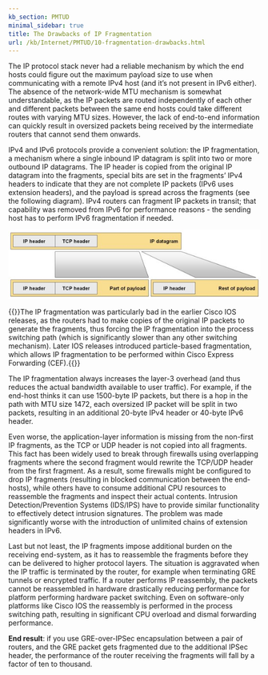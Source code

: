 ```yaml
---
kb_section: PMTUD
minimal_sidebar: true
title: The Drawbacks of IP Fragmentation
url: /kb/Internet/PMTUD/10-fragmentation-drawbacks.html
---
```

The IP protocol stack never had a reliable mechanism by which the end hosts could figure out the maximum payload size to use when communicating with a remote IPv4 host (and it’s not present in IPv6 either). The absence of the network-wide MTU mechanism is somewhat understandable, as the IP packets are routed independently of each other and different packets between the same end hosts could take different routes with varying MTU sizes. However, the lack of end-to-end information can quickly result in oversized packets being received by the intermediate routers that cannot send them onwards.

IPv4 and IPv6 protocols provide a convenient solution: the IP fragmentation, a mechanism where a single inbound IP datagram is split into two or more outbound IP datagrams. The IP header is copied from the original IP datagram into the fragments, special bits are set in the fragments’ IPv4 headers to indicate that they are not complete IP packets (IPv6 uses extension headers), and the payload is spread across the fragments (see the following diagram). IPv4 routers can fragment IP packets in transit; that capability was removed from IPv6 for performance reasons - the sending host has to perform IPv6 fragmentation if needed.

<img src="Fragments.jpg" />

{{<note note>}}The IP fragmentation was particularly bad in the earlier Cisco IOS releases, as the routers had to make copies of the original IP packets to generate the fragments, thus forcing the IP fragmentation into the process switching path (which is significantly slower than any other switching mechanism). Later IOS releases introduced particle-based fragmentation, which allows IP fragmentation to be performed within Cisco Express Forwarding (CEF).{{</note>}}

The IP fragmentation always increases the layer-3 overhead (and thus reduces the actual bandwidth available to user traffic). For example, if the end-host thinks it can use 1500-byte IP packets, but there is a hop in the path with MTU size 1472, each oversized IP packet will be split in two packets, resulting in an additional 20-byte IPv4 header or 40-byte IPv6 header.

Even worse, the application-layer information is missing from the non-first IP fragments, as the TCP or UDP header is not copied into all fragments. This fact has been widely used to break through firewalls using overlapping fragments where the second fragment would rewrite the TCP/UDP header from the first fragment. As a result, some firewalls might be configured to drop IP fragments (resulting in blocked communication between the end-hosts), while others have to consume additional CPU resources to reassemble the fragments and inspect their actual contents. Intrusion Detection/Prevention Systems (IDS/IPS) have to provide similar functionality to effectively detect intrusion signatures. The problem was made significantly worse with the introduction of unlimited chains of extension headers in IPv6.

Last but not least, the IP fragments impose additional burden on the receiving end-system, as it has to reassemble the fragments before they can be delivered to higher protocol layers. The situation is aggravated when the IP traffic is terminated by the router, for example when terminating GRE tunnels or encrypted traffic. If a router performs IP reassembly, the packets cannot be reassembled in hardware drastically reducing performance for platform performing hardware packet switching. Even on software-only platforms like Cisco IOS the reassembly is performed in the process switching path, resulting in significant CPU overload and dismal forwarding performance.

**End result**: if you use GRE-over-IPSec encapsulation between a pair of routers, and the GRE packet gets fragmented due to the additional IPSec header, the performance of the router receiving the fragments will fall by a factor of ten to thousand.

